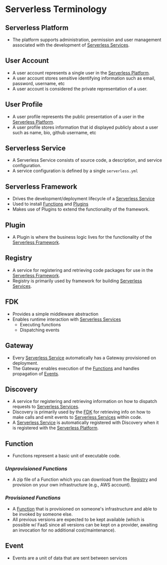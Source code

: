 <!--
title: Glossary
menuText: Glossary
menuOrder: 99
description: The glossary section of the guide, listing the commonly used terms in serverless.
layout: Doc
-->

# Serverless Terminology

## Serverless Platform
- The platform supports administration, permission and user management associated with the development of [Serverless Services](#serverless-service).


## User Account
- A user account represents a single user in the [Serverless Platform](#serverless-platform).
- A user account stores sensitive identifying information such as email, password, username, etc
- A user account is considered the private representation of a user.


## User Profile
- A user profile represents the public presentation of a user in the [Serverless Platform](#serverless-platform).
- A user profile stores information that id displayed publicly about a user such as name, bio, github username, etc


## Serverless Service
- A Serverless Service consists of source code, a description, and service configuration.
- A service configuration is defined by a single `serverless.yml`


## Serverless Framework
- Drives the development/deployment lifecycle of a [Serverless Service](#service)
- Used to install [Functions](#function) and [Plugins](#plugin)
- Makes use of Plugins to extend the functionality of the framework.


## Plugin
- A Plugin is where the business logic lives for the functionality of the [Serverless Framework](#serverless-framework).


## Registry
- A service for registering and retrieving code packages for use in the [Serverless Framework](#serverless-framework).
- Registry is primarily used by framework for building [Serverless Services](#serverless-service).


## FDK
- Provides a simple middleware abstraction
- Enables runtime interaction with [Serverless Services](#serverless-service)
  + Executing functions
  + Dispatching events


## Gateway
- Every [Serverless Service](#serverless-service) automatically has a Gateway provisioned on deployment.
- The Gateway enables execution of the [Functions](#function) and handles propagation of [Events](#event).


## Discovery
- A service for registering and retrieving information on how to dispatch requests to [Serverless Services](#serverless-service).
- Discovery is primarily used by the [FDK](#fdk) for retrieving info on how to make calls and emit events to [Serverless Services](#serverless-service) within code.
- A [Serverless Service](#serverless-service) is automatically registered with Discovery when it is registered with the [Serverless Platform](#serverless-platform).

## Function
- Functions represent a basic unit of executable code.

### *Unprovisioned Functions*
- A zip file of a Function which you can download from the [Registry](#registry) and provision on your own infrastructure (e.g., AWS account).

### *Provisioned Functions*
- A [Function](#function) that is provisioned on someone's infrastructure and able to be invoked by someone else.
- All previous versions are expected to be kept available (which is possible w/ FaaS since all versions can be kept on a provider, awaiting an invocation for no additional cost/maintenance).

## Event
- Events are a unit of data that are sent between services